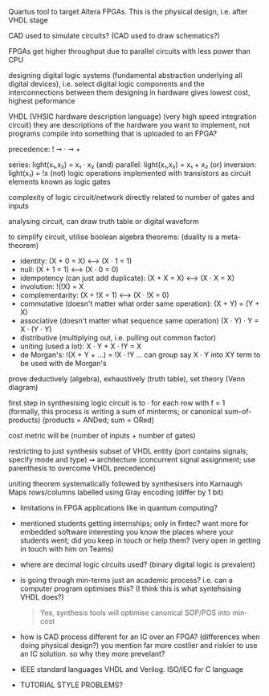 <!-- SPDX-License-Identifier: zlib-acknowledgement -->

Quartus tool to target Altera FPGAs. 
This is the physical design, i.e. after VHDL stage

CAD used to simulate circuits? (CAD used to draw schematics?)

FPGAs get higher throughput due to parallel circuits with less power than CPU

designing digital logic systems (fundamental abstraction underlying all digital devices), 
i.e. select digital logic components and the interconnections between them
designing in hardware gives lowest cost, highest peformance 

VHDL (VHSIC hardware description language) (very high speed integration circuit)
they are descriptions of the hardware you want to implement, not programs
compile into something that is uploaded to an FPGA?

precedence: ! ➞ · ➞ +

series: light(x₁,x₂) = x₁ · x₂ (and)
parallel: light(x₁,x₂) = x₁ + x₂ (or)
inversion: light(x₁) = !x (not)
logic operations implemented with transistors as circuit elements known as logic gates

complexity of logic circuit/network directly related to number of gates and inputs

analysing circuit, can draw truth table or digital waveform 

to simplify circuit, utilise boolean algebra theorems:
(duality is a meta-theorem)
- identity: (X + 0 = X) ⟷ (X · 1 = 1)
- null: (X + 1 = 1) ⟷ (X · 0 = 0)
- idempotency (can just add duplicate): (X + X = X) ⟷ (X · X = X)
- involution: !(!X) = X
- complementarity: (X + !X = 1) ⟷ (X · !X = 0)
- commutative (doesn't matter what order same operation): (X + Y) = (Y + X)
- associative (doesn't matter what sequence same operation) (X · Y) · Y = X · (Y · Y)
- distributive (multiplying out, i.e. pulling out common factor)
- uniting (used a lot): X · Y + X · !Y = X 
- de Morgan's: !(X + Y + ...) = !X · !Y ...
can group say X · Y into XY term to be used with de Morgan's

prove deductively (algebra), exhaustively (truth table), set theory (Venn diagram)

first step in synthesising logic circuit is to · for each row with f = 1  
(formally, this process is writing a sum of minterms; or canonical sum-of-products)
(products = ANDed; sum = ORed)

cost metric will be (number of inputs + number of gates)

restricting to just synthesis subset of VHDL
entity (port contains signals; specify mode and type) ➞ 
architecture (concurrent signal assignment; use parenthesis to overcome VHDL precedence)

uniting theorem systematically followed by synthesisers into Karnaugh Maps
rows/columns labelled using Gray encoding (differ by 1 bit)


* limitations in FPGA applications like in quantum computing?
* mentioned students getting internships; only in fintec? want more for embedded software
interesting you know the places where your students went; did you keep in touch or help them?
(very open in getting in touch with him on Teams)
* where are decimal logic circuits used? (binary digital logic is prevalent)
* is going through min-terms just an academic process?
i.e. can a computer program optimises this?
(I think this is what syntehsising VHDL does?)
  > Yes, synthesis tools will optimise canonical SOP/POS into min-cost 
* how is CAD process different for an IC over an FPGA? (differences when doing physical design?)
you mention far more costlier and riskier to use an IC solution. so why they more prevelant?
* IEEE standard languages VHDL and Verilog. 
ISO/IEC for C language

* TUTORIAL STYLE PROBLEMS?
